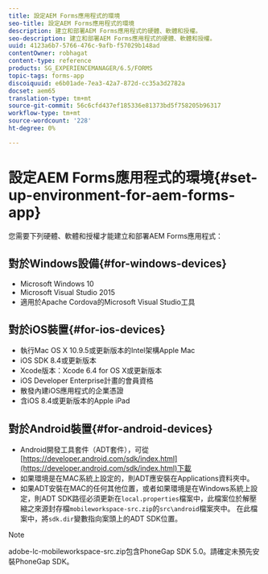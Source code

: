 ```yaml
---
title: 設定AEM Forms應用程式的環境
seo-title: 設定AEM Forms應用程式的環境
description: 建立和部署AEM Forms應用程式的硬體、軟體和授權。
seo-description: 建立和部署AEM Forms應用程式的硬體、軟體和授權。
uuid: 4123a6b7-5766-476c-9afb-f57029b148ad
contentOwner: robhagat
content-type: reference
products: SG_EXPERIENCEMANAGER/6.5/FORMS
topic-tags: forms-app
discoiquuid: e6b01ade-7ea3-42a7-872d-cc35a3d2782a
docset: aem65
translation-type: tm+mt
source-git-commit: 56c6cfd437ef185336e81373bd5f758205b96317
workflow-type: tm+mt
source-wordcount: '228'
ht-degree: 0%

---
```



# 設定AEM Forms應用程式的環境{#set-up-environment-for-aem-forms-app}

您需要下列硬體、軟體和授權才能建立和部署AEM Forms應用程式：

## 對於Windows設備{#for-windows-devices}

* Microsoft Windows 10
* Microsoft Visual Studio 2015
* 適用於Apache Cordova的Microsoft Visual Studio工具

## 對於iOS裝置{#for-ios-devices}

* 執行Mac OS X 10.9.5或更新版本的Intel架構Apple Mac
* iOS SDK 8.4或更新版本
* Xcode版本：Xcode 6.4 for OS X或更新版本
* iOS Developer Enterprise計畫的會員資格
* 散發內建iOS應用程式的企業憑證
* 含iOS 8.4或更新版本的Apple iPad

## 對於Android裝置{#for-android-devices}

* Android開發工具套件（ADT套件），可從[https://developer.android.com/sdk/index.html](https://developer.android.com/sdk/index.html)下載
* 如果環境是在MAC系統上設定的，則ADT應安裝在Applications資料夾中。
* 如果ADT安裝在MAC的任何其他位置，或者如果環境是在Windows系統上設定，則ADT SDK路徑必須更新在`local.properties`檔案中，此檔案位於解壓縮之來源封存檔`mobileworkspace-src.zip`的`src\android`檔案夾中。 在此檔案中，將`sdk.dir`變數指向案頭上的ADT SDK位置。

>[!NOTE]
>
>adobe-lc-mobileworkspace-src.zip包含PhoneGap SDK 5.0。請確定未預先安裝PhoneGap SDK。
